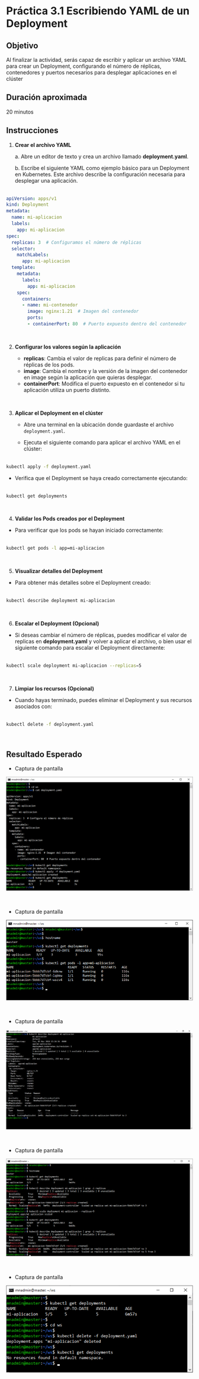 # Práctica 3.1 Escribiendo YAML de un Deployment

## Objetivo 
Al finalizar la actividad, serás capaz de escribir y aplicar un archivo YAML para crear un Deployment, configurando el número de réplicas, contenedores y puertos necesarios para desplegar aplicaciones en el clúster

## Duración aproximada
20 minutos

## Instrucciones

1. **Crear el archivo YAML**

    a. Abre un editor de texto y crea un archivo llamado **deployment.yaml**.

    b. Escribe el siguiente YAML como ejemplo básico para un Deployment en Kubernetes. Este archivo describe la configuración necesaria para desplegar una aplicación.

```yaml

apiVersion: apps/v1
kind: Deployment
metadata:
  name: mi-aplicacion
  labels:
    app: mi-aplicacion
spec:
  replicas: 3  # Configuramos el número de réplicas
  selector:
    matchLabels:
      app: mi-aplicacion
  template:
    metadata:
      labels:
        app: mi-aplicacion
    spec:
      containers:
      - name: mi-contenedor
        image: nginx:1.21  # Imagen del contenedor
        ports:
        - containerPort: 80  # Puerto expuesto dentro del contenedor
```

<br/>

2. **Configurar los valores según la aplicación**

    - **replicas**: Cambia el valor de replicas para definir el número de réplicas de los pods.
    - **image**: Cambia el nombre y la versión de la imagen del contenedor en image según la aplicación que quieras desplegar.
    - **containerPort**: Modifica el puerto expuesto en el contenedor si tu aplicación utiliza un puerto distinto.

<br/>

3. **Aplicar el Deployment en el clúster**

    - Abre una terminal en la ubicación donde guardaste el archivo `deployment.yaml`.

    - Ejecuta el siguiente comando para aplicar el archivo YAML en el clúster:

```bash
 
kubectl apply -f deployment.yaml
```

-   Verifica que el Deployment se haya creado correctamente ejecutando:

```bash
 
kubectl get deployments
```

<br/>

4. **Validar los Pods creados por el Deployment**

- Para verificar que los pods se hayan iniciado correctamente:

```bash
 
kubectl get pods -l app=mi-aplicacion
```
 
 <br/>

5. **Visualizar detalles del Deployment**

- Para obtener más detalles sobre el Deployment creado:

```bash
 
kubectl describe deployment mi-aplicacion
```

<br/>


6. **Escalar el Deployment (Opcional)**

- Si deseas cambiar el número de réplicas, puedes modificar el valor de replicas en **deployment.yaml** y volver a aplicar el archivo, o bien usar el siguiente comando para escalar el Deployment directamente:

```bash
 
kubectl scale deployment mi-aplicacion --replicas=5
```
 

<br/>


7. **Limpiar los recursos (Opcional)**

- Cuando hayas terminado, puedes eliminar el Deployment y sus recursos asociados con:

```bash
 
kubectl delete -f deployment.yaml
```
 

<br/>



## Resultado Esperado

- Captura de pantalla

![](../images/u3_1_1.png)

<br/>

- Captura de pantalla

![](../images/u3_1_2.png)

<br/>

- Captura de pantalla

![](../images/u3_1_3.png)

<br/>

- Captura de pantalla

![](../images/u3_1_4.png)

<br/>

- Captura de pantalla

![](../images/u3_1_5.png)

<br/>